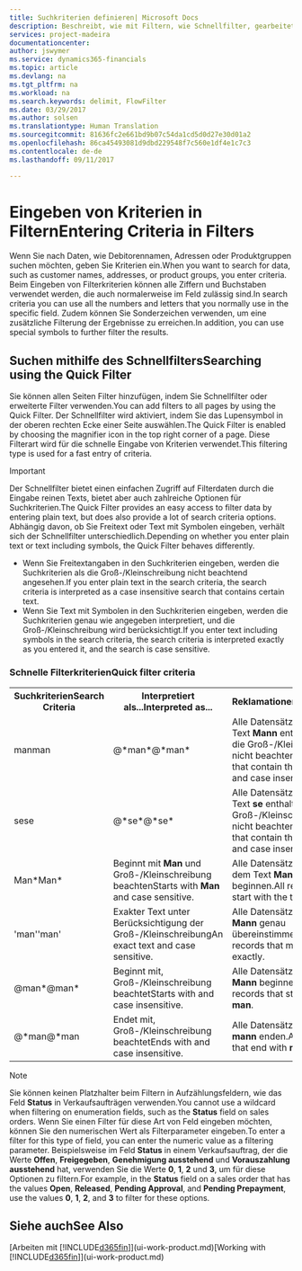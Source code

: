 ```yaml
---
title: Suchkriterien definieren| Microsoft Docs
description: Beschreibt, wie mit Filtern, wie Schnellfilter, gearbeitet wird, um Suchergebnisse zu verfeinern, wenn Sie Daten suchen.
services: project-madeira
documentationcenter: 
author: jswymer
ms.service: dynamics365-financials
ms.topic: article
ms.devlang: na
ms.tgt_pltfrm: na
ms.workload: na
ms.search.keywords: delimit, FlowFilter
ms.date: 03/29/2017
ms.author: solsen
ms.translationtype: Human Translation
ms.sourcegitcommit: 81636fc2e661bd9b07c54da1cd5d0d27e30d01a2
ms.openlocfilehash: 86ca45493081d9dbd229548f7c560e1df4e1c7c3
ms.contentlocale: de-de
ms.lasthandoff: 09/11/2017

---
```

# <a name="entering-criteria-in-filters"></a><span data-ttu-id="199ef-103">Eingeben von Kriterien in Filtern</span><span class="sxs-lookup"><span data-stu-id="199ef-103">Entering Criteria in Filters</span></span>
<span data-ttu-id="199ef-104">Wenn Sie nach Daten, wie Debitorennamen, Adressen oder Produktgruppen suchen möchten, geben Sie Kriterien ein.</span><span class="sxs-lookup"><span data-stu-id="199ef-104">When you want to search for data, such as customer names, addresses, or product groups, you enter criteria.</span></span> <span data-ttu-id="199ef-105">Beim Eingeben von Filterkriterien können alle Ziffern und Buchstaben verwendet werden, die auch normalerweise im Feld zulässig sind.</span><span class="sxs-lookup"><span data-stu-id="199ef-105">In search criteria you can use all the numbers and letters that you normally use in the specific field.</span></span> <span data-ttu-id="199ef-106">Zudem können Sie Sonderzeichen verwenden, um eine zusätzliche Filterung der Ergebnisse zu erreichen.</span><span class="sxs-lookup"><span data-stu-id="199ef-106">In addition, you can use special symbols to further filter the results.</span></span>

## <a name="searching-using-the-quick-filter"></a><span data-ttu-id="199ef-107">Suchen mithilfe des Schnellfilters</span><span class="sxs-lookup"><span data-stu-id="199ef-107">Searching using the Quick Filter</span></span>
<span data-ttu-id="199ef-108">Sie können allen Seiten Filter hinzufügen, indem Sie Schnellfilter oder erweiterte Filter verwenden.</span><span class="sxs-lookup"><span data-stu-id="199ef-108">You can add filters to all pages by using the Quick Filter.</span></span> <span data-ttu-id="199ef-109">Der Schnellfilter wird aktiviert, indem Sie das Lupensymbol in der oberen rechten Ecke einer Seite auswählen.</span><span class="sxs-lookup"><span data-stu-id="199ef-109">The Quick Filter is enabled by choosing the magnifier icon in the top right corner of a page.</span></span> <span data-ttu-id="199ef-110">Diese Filterart wird für die schnelle Eingabe von Kriterien verwendet.</span><span class="sxs-lookup"><span data-stu-id="199ef-110">This filtering type is used for a fast entry of criteria.</span></span>

> [!IMPORTANT]  
>   <span data-ttu-id="199ef-111">Der Schnellfilter bietet einen einfachen Zugriff auf Filterdaten durch die Eingabe reinen Texts, bietet aber auch zahlreiche Optionen für Suchkriterien.</span><span class="sxs-lookup"><span data-stu-id="199ef-111">The Quick Filter provides an easy access to filter data by entering plain text, but does also provide a lot of search criteria options.</span></span> <span data-ttu-id="199ef-112">Abhängig davon, ob Sie Freitext oder Text mit Symbolen eingeben, verhält sich der Schnellfilter unterschiedlich.</span><span class="sxs-lookup"><span data-stu-id="199ef-112">Depending on whether you enter plain text or text including symbols, the Quick Filter behaves differently.</span></span>  

* <span data-ttu-id="199ef-113">Wenn Sie Freitextangaben in den Suchkriterien eingeben, werden die Suchkriterien als die Groß-/Kleinschreibung nicht beachtend angesehen.</span><span class="sxs-lookup"><span data-stu-id="199ef-113">If you enter plain text in the search criteria, the search criteria is interpreted as a case insensitive search that contains certain text.</span></span>  
* <span data-ttu-id="199ef-114">Wenn Sie Text mit Symbolen in den Suchkriterien eingeben, werden die Suchkriterien genau wie angegeben interpretiert, und die Groß-/Kleinschreibung wird berücksichtigt.</span><span class="sxs-lookup"><span data-stu-id="199ef-114">If you enter text including symbols in the search criteria, the search criteria is interpreted exactly as you entered it, and the search is case sensitive.</span></span>

### <a name="quick-filter-criteria"></a><span data-ttu-id="199ef-115">Schnelle Filterkriterien</span><span class="sxs-lookup"><span data-stu-id="199ef-115">Quick filter criteria</span></span>
<!-- html syntax because symbols conflict with MarkDown syntax -->
<TABLE>
  <TR>
    <TH><span data-ttu-id="199ef-116">Suchkriterien</span><span class="sxs-lookup"><span data-stu-id="199ef-116">Search Criteria</span></span></TH>
    <TH><span data-ttu-id="199ef-117">Interpretiert als...</span><span class="sxs-lookup"><span data-stu-id="199ef-117">Interpreted as...</span></span></TH>
    <TH><span data-ttu-id="199ef-118">Reklamationen...</span><span class="sxs-lookup"><span data-stu-id="199ef-118">Returns...</span></span></TH>
  </TR>
  <TR>
    <TD><span data-ttu-id="199ef-119">man</span><span class="sxs-lookup"><span data-stu-id="199ef-119">man</span></span></TD>
    <TD><span data-ttu-id="199ef-120">@&#42;man&#42;</span><span class="sxs-lookup"><span data-stu-id="199ef-120">@&#42;man&#42;</span></span></TD>
    <TD><span data-ttu-id="199ef-121">Alle Datensätze, die den Text <b>Mann</b> enthalten und die Groß-/Kleinschreibung nicht beachten.</span><span class="sxs-lookup"><span data-stu-id="199ef-121">All records that contain the text <b>man</b> and case insensitive.</span></span></TD>
  </TR>
  <TR>
    <TD><span data-ttu-id="199ef-122">se</span><span class="sxs-lookup"><span data-stu-id="199ef-122">se</span></span></TD>
    <TD><span data-ttu-id="199ef-123">@&#42;se&#42;</span><span class="sxs-lookup"><span data-stu-id="199ef-123">@&#42;se&#42;</span></span></TD>
    <TD><span data-ttu-id="199ef-124">Alle Datensätze, die den Text <b>se</b> enthalten und die Groß-/Kleinschreibung nicht beachten.</span><span class="sxs-lookup"><span data-stu-id="199ef-124">All records that contain the text <b>se</b> and case insensitive.</span></span></TD>
  </TR>
  <TR>
    <TD><span data-ttu-id="199ef-125">Man&#42;</span><span class="sxs-lookup"><span data-stu-id="199ef-125">Man&#42;</span></span></TD>
    <TD><span data-ttu-id="199ef-126">Beginnt mit <b>Man</b> und Groß-/Kleinschreibung beachten</span><span class="sxs-lookup"><span data-stu-id="199ef-126">Starts with <b>Man</b> and case sensitive.</span></span></TD>
    <TD><span data-ttu-id="199ef-127">Alle Datensätze, die mit dem Text <b>Mann</b> beginnen.</span><span class="sxs-lookup"><span data-stu-id="199ef-127">All records that start with the text <b>Man</b>.</span></span></TD>
  </TR>
  <TR>
    <TD><span data-ttu-id="199ef-128">'man'</span><span class="sxs-lookup"><span data-stu-id="199ef-128">'man'</span></span></TD>
    <TD><span data-ttu-id="199ef-129">Exakter Text unter Berücksichtigung der Groß-/Kleinschreibung</span><span class="sxs-lookup"><span data-stu-id="199ef-129">An exact text and case sensitive.</span></span></TD>
    <TD><span data-ttu-id="199ef-130">Alle Datensätze, die mit <b>Mann</b> genau übereinstimmen.</span><span class="sxs-lookup"><span data-stu-id="199ef-130">All records that match <b>man</b> exactly.</span></span></TD>
  </TR>
  <TR>
    <TD><span data-ttu-id="199ef-131">@man*</span><span class="sxs-lookup"><span data-stu-id="199ef-131">@man*</span></span> </TD>
    <TD><span data-ttu-id="199ef-132">Beginnt mit, Groß-/Kleinschreibung beachtet</span><span class="sxs-lookup"><span data-stu-id="199ef-132">Starts with and case insensitive.</span></span></TD>
    <TD><span data-ttu-id="199ef-133">Alle Datensätze, die mit <b>Mann</b> beginnen.</span><span class="sxs-lookup"><span data-stu-id="199ef-133">All records that start with <b>man</b>.</span></span></TD>
  </TR>
    <TR>
    <TD><span data-ttu-id="199ef-134">@&#42;man</span><span class="sxs-lookup"><span data-stu-id="199ef-134">@&#42;man</span></span></TD>
    <TD><span data-ttu-id="199ef-135">Endet mit, Groß-/Kleinschreibung beachtet</span><span class="sxs-lookup"><span data-stu-id="199ef-135">Ends with and case insensitive.</span></span></TD>
    <TD><span data-ttu-id="199ef-136">Alle Datensätze, die mit <b>mann</b> enden.</span><span class="sxs-lookup"><span data-stu-id="199ef-136">All records that end with <b>man</b>.</span></span></TD>
  </TR>
</TABLE>

> [!NOTE]  
>   <span data-ttu-id="199ef-137">Sie können keinen Platzhalter beim Filtern in Aufzählungsfeldern, wie das Feld **Status** in Verkaufsaufträgen verwenden.</span><span class="sxs-lookup"><span data-stu-id="199ef-137">You cannot use a wildcard when filtering on enumeration fields, such as the **Status** field on sales orders.</span></span> <span data-ttu-id="199ef-138">Wenn Sie einen Filter für diese Art von Feld eingeben möchten, können Sie den numerischen Wert als Filterparameter eingeben.</span><span class="sxs-lookup"><span data-stu-id="199ef-138">To enter a filter for this type of field, you can enter the numeric value as a filtering parameter.</span></span> <span data-ttu-id="199ef-139">Beispielsweise im Feld **Status** in einem Verkaufsauftrag, der die Werte **Offen**, **Freigegeben**, **Genehmigung ausstehend** und **Vorauszahlung ausstehend** hat, verwenden Sie die Werte **0**, **1**, **2** und **3**, um für diese Optionen zu filtern.</span><span class="sxs-lookup"><span data-stu-id="199ef-139">For example, in the **Status** field on a sales order that has the values **Open**, **Released**, **Pending Approval**, and **Pending Prepayment**, use the values **0**, **1**, **2**, and **3** to filter for these options.</span></span>  

## <a name="see-also"></a><span data-ttu-id="199ef-140">Siehe auch</span><span class="sxs-lookup"><span data-stu-id="199ef-140">See Also</span></span>
<span data-ttu-id="199ef-141">[Arbeiten mit [!INCLUDE[d365fin](includes/d365fin_md.md)]](ui-work-product.md)</span><span class="sxs-lookup"><span data-stu-id="199ef-141">[Working with [!INCLUDE[d365fin](includes/d365fin_md.md)]](ui-work-product.md)</span></span>

